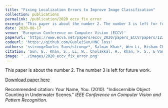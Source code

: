```yaml
---
title: "Fixing Localization Errors to Improve Image Classification"
collection: publications
permalink: /publication/2020_eccv_fix_error
excerpt: 'This paper is about the number 2. The number 3 is left for future work.'
date: 2020-08-17
venue: 'European Conference on Computer Vision (ECCV)' 
paperurl: 'https://www.ecva.net/papers/eccv_2020/papers_ECCV/papers/123700273.pdf'
codeurl: 'https://github.com/GuoleiSun/HNC_loss'
authors: '<strong>Guolei Sun</strong>*, Salman Khan*, Wen Li, Hisham Cholakkal, Fahad Shahbaz, Luc Van Gool'
citation: 'Sun, G., Khan, S., Li, W., Cholakkal, H., Khan, F. S., & Van Gool, L. (2020). Fixing localization errors to improve image classification. In <i>ECCV</i>.'
image: '../images/2020_eccv_fix_error.png'
---
```

This paper is about the number 2. The number 3 is left for future work.

[Download paper here](https://openaccess.thecvf.com/content/CVPR2023/papers/Sun_Indiscernible_Object_Counting_in_Underwater_Scenes_CVPR_2023_paper.pdf)

Recommended citation: Your Name, You. (2010). "Indiscernible Object Counting in Underwater Scenes." <i>IEEE Conference on Computer Vision and Pattern Recognition</i>.